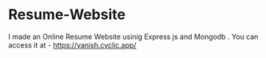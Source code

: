 # Resume-Website
I made an Online Resume Website usinig Express js and Mongodb . You can access it at - https://yanish.cyclic.app/
